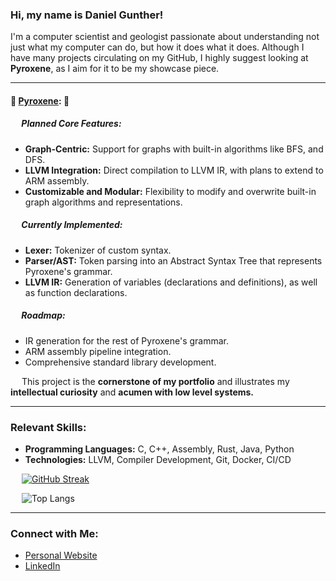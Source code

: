 ### Hi, my name is Daniel Gunther!

I'm a computer scientist and geologist passionate about understanding not just what my computer can do, but how it does what it does. Although I have many projects circulating on my GitHub, I highly suggest looking at **Pyroxene**, as I aim for it to be my showcase piece.

---

#### 🌟 **[Pyroxene](https://github.com/dgunther2001/pyroxene_lang):** 🌟
##### &emsp; Planned Core Features:
- **Graph-Centric:** Support for graphs with built-in algorithms like BFS, and DFS.
- **LLVM Integration:** Direct compilation to LLVM IR, with plans to extend to ARM assembly.
- **Customizable and Modular:** Flexibility to modify and overwrite built-in graph algorithms and representations.

##### &emsp; Currently Implemented:
- **Lexer:** Tokenizer of custom syntax.
- **Parser/AST:** Token parsing into an Abstract Syntax Tree that represents Pyroxene's grammar.
- **LLVM IR:** Generation of variables (declarations and definitions), as well as function declarations.

##### &emsp; Roadmap:
- IR generation for the rest of Pyroxene's grammar.
- ARM assembly pipeline integration.
- Comprehensive standard library development.

&emsp; This project is the **cornerstone of my portfolio** and illustrates my **intellectual curiosity** and **acumen with low level systems.**

---

### Relevant Skills:

- **Programming Languages:** C, C++, Assembly, Rust, Java, Python
- **Technologies:** LLVM, Compiler Development, Git, Docker, CI/CD

&emsp; [![GitHub Streak](https://streak-stats.demolab.com/?user=dgunther2001&currStreakNum=2FD3EB&fire=pink&date_format=[Y.]n.j&theme=github-dark)](https://git.io/streak-stats)

&emsp; ![Top Langs](https://github-readme-stats.vercel.app/api/top-langs/?username=dgunther2001&layout=compact&hide=javascript,html,scss&theme=github_dark&title_color=ffffff&text_color=ffffff&icon_color=39d353&border_color=39d353)

---

### Connect with Me:

- [Personal Website](https://danielgunther.com)
- [LinkedIn](https://www.linkedin.com/in/daniel-gunther-1b035a221/)  

